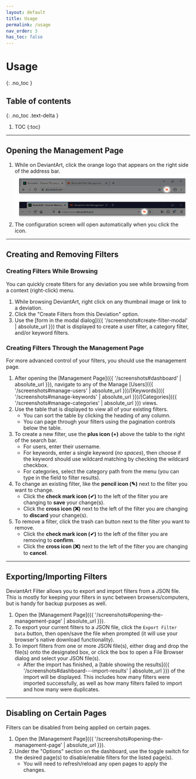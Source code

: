 ```yaml
---
layout: default
title: Usage
permalink: /usage
nav_order: 3
has_toc: false
---
```


# Usage
{: .no_toc }

## Table of contents
{: .no_toc .text-delta }

1. TOC
{:toc}

* * *

## Opening the Management Page

1. While on DeviantArt, click the orange logo that appears on the right side of the address bar. ![DeviantArt Filter Page Action Demo](https://raw.githubusercontent.com/rthaut/DeviantArt-Filter/master/screenshots/Page-Action-Demo-Transparent.png?raw=true)
2. The configuration screen will open automatically when you click the icon.

* * *

## Creating and Removing Filters

### Creating Filters While Browsing

You can quickly create filters for any deviation you see while browsing from a context (right-click) menu.

1. While browsing DeviantArt, right click on any thumbnail image or link to a deviation.
2. Click the "Create Filters from this Deviation" option.
3. Use the [form in the modal dialog]({{ '/screenshots#create-filter-modal' | absolute_url }}) that is displayed to create a user filter, a category filter, and/or keyword filters.

### Creating Filters Through the Management Page

For more advanced control of your filters, you should use the management page.

1. After opening the [Management Page]({{ '/screenshots#dashboard' | absolute_url }}), navigate to any of the Manage [Users]({{ '/screenshots#manage-users' | absolute_url }})/[Keywords]({{ '/screenshots#manage-keywords' | absolute_url }})/[Categories]({{ '/screenshots#manage-categories' | absolute_url }}) views.
2. Use the table that is displayed to view all of your existing filters.
    - You can sort the table by clicking the heading of any column.
    - You can page through your filters using the pagination controls below the table.
3. To create a new filter, use the **plus icon (+)** above the table to the right of the search bar.
    - For users, enter their username.
    - For keywords, enter a single keyword (*no spaces*), then choose if the keyword should use wildcard matching by checking the wildcard checkbox.
    - For categories, select the category path from the menu (you can type in the field to filter results).
4. To change an existing filter, like the **pencil icon (✎)** next to the filter you want to change.
    - Click the **check mark icon (✔)** to the left of the filter you are changing to **save** your change(s).
    - Click the **cross icon (❌)** next to the left of the filter you are changing to **discard** your change(s).
5. To remove a filter, click the trash can button next to the filter you want to remove.
    - Click the **check mark icon (✔)** to the left of the filter you are removing to **confirm**.
    - Click the **cross icon (❌)** next to the left of the filter you are changing to **cancel**.

* * *

## Exporting/Importing Filters

DeviantArt Filter allows you to export and import filters from a JSON file. This is mostly for keeping your filters in sync between browsers/computers, but is handy for backup purposes as well.

1. Open the [Management Page]({{ '/screenshots#opening-the-management-page' | absolute_url }}).
2. To export your current filters to a JSON file, click the `Export Filter Data` button, then open/save the file when prompted (it will use your browser's native download functionality).
3. To import filters from one or more JSON file(s), either drag and drop the file(s) onto the designated box, or click the box to open a File Browser dialog and select your JSON file(s).
    - After the import has finished, a [table showing the results]({{ '/screenshots#dashboard---import-results' | absolute_url }}) of the import will be displayed. This includes how many filters were imported successfully, as well as how many filters failed to import and how many were duplicates.

* * *

## Disabling on Certain Pages

Filters can be disabled from being applied on certain pages.

1. Open the [Management Page]({{ '/screenshots#opening-the-management-page' | absolute_url }}).
2. Under the "Options" section on the dashboard, use the toggle switch for the desired page(s) to disable/enable filters for the listed page(s).
    - You will need to refresh/reload any open pages to apply the changes.
